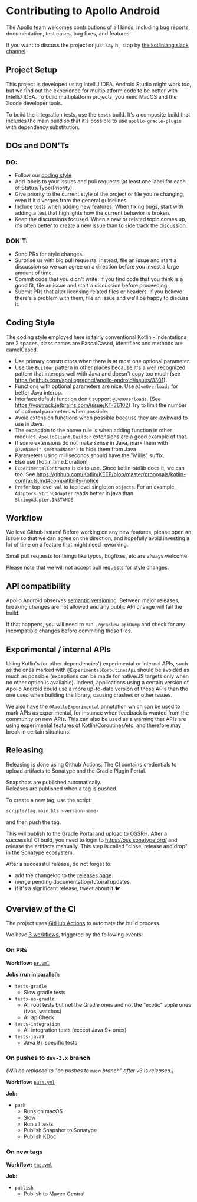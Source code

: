 # Contributing to Apollo Android

The Apollo team welcomes contributions of all kinds, including bug reports, documentation, test cases, bug fixes, and
features.

If you want to discuss the project or just say hi, stop
by [the kotlinlang slack channel](https://app.slack.com/client/T09229ZC6/C01A6KM1SBZ)

## Project Setup

This project is developed using IntelliJ IDEA. Android Studio might work too, but we find out the experience for
multiplatform code to be better with IntelliJ IDEA. To build multiplatform projects, you need MacOS and the Xcode
developer tools.

To build the integration tests, use the `tests` build. It's a composite build that includes the main build so that it's
possible to use `apollo-gradle-plugin` with dependency substitution.

## DOs and DON'Ts

### DO:

* Follow our [coding style](#coding-style)
* Add labels to your issues and pull requests (at least one label for each of Status/Type/Priority).
* Give priority to the current style of the project or file you're changing, even if it diverges from the general
  guidelines.
* Include tests when adding new features. When fixing bugs, start with adding a test that highlights how the current
  behavior is broken.
* Keep the discussions focused. When a new or related topic comes up, it's often better to create a new issue than to
  side track the discussion.

### DON'T:

* Send PRs for style changes.
* Surprise us with big pull requests. Instead, file an issue and start a discussion so we can agree on a direction
  before you invest a large amount of time.
* Commit code that you didn't write. If you find code that you think is a good fit, file an issue and start a discussion
  before proceeding.
* Submit PRs that alter licensing related files or headers. If you believe there's a problem with them, file an issue
  and we'll be happy to discuss it.

## Coding Style

The coding style employed here is fairly conventional Kotlin - indentations are 2 spaces, class names are PascalCased,
identifiers and methods are camelCased.

* Use primary constructors when there is at most one optional parameter.
* Use the `Builder` pattern in other places because it's a well recognized pattern that interops well with Java and doesn't copy too much (see https://github.com/apollographql/apollo-android/issues/3301).
* Functions with optional parameters are nice. Use `@JvmOverloads` for better Java interop.
* Interface default function don't support `@JvmOverloads`. (See https://youtrack.jetbrains.com/issue/KT-36102) Try to limit the number of optional parameters when possible.
* Avoid extension functions when possible because they are awkward to use in Java.
* The exception to the above rule is when adding function in other modules. `ApolloClient.Builder` extensions are a good example of that.
* If some extensions do not make sense in Java, mark them with `@JvmName("-$methodName")` to hide them from Java
* Parameters using milliseconds should have the "Millis" suffix.
* Else use [kotlin.time.Duration]
* `ExperimentalContracts` is ok to use. Since kotlin-stdlib does it, we can too. See https://github.com/Kotlin/KEEP/blob/master/proposals/kotlin-contracts.md#compatibility-notice
* `Prefer` top level `val` to top level singleton `objects`. For an example, `Adapters.StringAdapter` reads better in java than `StringAdapter.INSTANCE`
 
## Workflow

We love Github issues!  Before working on any new features, please open an issue so that we can agree on the direction,
and hopefully avoid investing a lot of time on a feature that might need reworking.

Small pull requests for things like typos, bugfixes, etc are always welcome.

Please note that we will not accept pull requests for style changes.

## API compatibility

Apollo Android observes [semantic versioning](https://semver.org/). Between major releases, breaking changes are not
allowed and any public API change will fail the build.

If that happens, you will need to run `./gradlew apiDump` and check for any incompatible changes before commiting these
files.

## Experimental / internal APIs

Using Kotlin's (or other dependencies') experimental or internal APIs, such as the ones marked
with `@ExperimentalCoroutinesApi` should be avoided as much as possible (exceptions can be made for native/JS targets only when no other option is
available). Indeed, applications using a certain version of Apollo Android could use a more up-to-date version of these
APIs than the one used when building the library, causing crashes or other issues.

We also have the `@ApolloExperimental` annotation which can be used to mark APIs as experimental, for instance when
feedback is wanted from the community on new APIs. This can also be used as a warning that APIs are using experimental
features of Kotlin/Coroutines/etc. and therefore may break in certain situations.

## Releasing

Releasing is done using Github Actions. The CI contains credentials to upload artifacts to Sonatype and the Gradle
Plugin Portal.

Snapshots are published automatically.  
Releases are published when a tag is pushed.

To create a new tag, use the script:

```bash
scripts/tag.main.kts <version-name>
```

and then push the tag.

This will publish to the Gradle Portal and upload to OSSRH. After a successful CI build, you need to login
to https://oss.sonatype.org/ and release the artifacts manually. This step is called "close, release and drop" in the
Sonatype ecosystem.

After a successful release, do not forget to:
* add the changelog to the [releases page](https://github.com/apollographql/apollo-android/releases).
* merge pending documentation/tutorial updates
* if it's a significant release, tweet about it 🐦
 

## Overview of the CI

The project uses [GitHub Actions](https://docs.github.com/en/actions) to automate the build process.

We have [3 workflows](https://github.com/apollographql/apollo-android/tree/dev-3.x/.github/workflows), triggered by the
following events:

### On PRs

**Workflow:** [`pr.yml`](https://github.com/apollographql/apollo-android/blob/dev-3.x/.github/workflows/pr.yml)

**Jobs (run in parallel):**

- `tests-gradle`
    - Slow gradle tests
- `tests-no-gradle`
    - All root tests but not the Gradle ones and not the "exotic" apple ones (tvos, watchos)
    - All apiCheck
- `tests-integration`
    - All integration tests (except Java 9+ ones)
- `tests-java9`
    - Java 9+ specific tests

### On pushes to `dev-3.x` branch

_(Will be replaced to "on pushes to `main` branch" after v3 is released.)_

**Workflow:** [`push.yml`](https://github.com/apollographql/apollo-android/blob/dev-3.x/.github/workflows/push.yml)

**Job:**

- `push`
    - Runs on macOS
    - Slow
    - Run all tests
    - Publish Snapshot to Sonatype
    - Publish KDoc

### On new tags

**Workflow:** [`tag.yml`](https://github.com/apollographql/apollo-android/blob/dev-3.x/.github/workflows/tag.yml)

**Job:**

- `publish`
    - Publish to Maven Central
